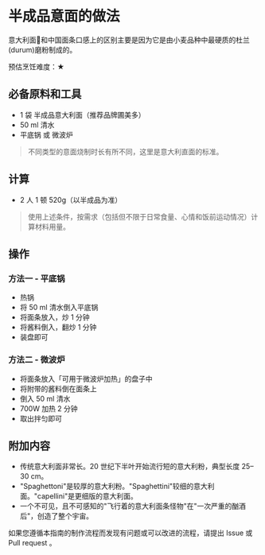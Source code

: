 # 半成品意面的做法

意大利面🍝和中国面条口感上的区别主要是因为它是由小麦品种中最硬质的杜兰(durum)磨粉制成的。

预估烹饪难度：★

## 必备原料和工具

* 1 袋 半成品意大利面（推荐品牌圃美多）
* 50 ml 清水
* 平底锅 或 微波炉

> 不同类型的意面烧制时长有所不同，这里是意大利直面的标准。

## 计算

* 2 人 1 顿 520g（以半成品为准）

> 使用上述条件，按需求（包括但不限于日常食量、心情和饭前运动情况）计算材料用量。

## 操作

### 方法一 - 平底锅

* 热锅
* 将 50 ml 清水倒入平底锅
* 将面条放入，炒 1 分钟
* 将酱料倒入，翻炒 1 分钟
* 装盘即可

### 方法二 - 微波炉

* 将面条放入「可用于微波炉加热」的盘子中
* 将附带的酱料倒在面条上
* 倒入 50 ml 清水
* 700W 加热 2 分钟
* 取出拌匀即可

## 附加内容

* 传统意大利面非常长。20 世纪下半叶开始流行短的意大利粉，典型长度 25–30 cm。
* "Spaghettoni"是较厚的意大利粉。"Spaghettini"较细的意大利面。"capellini"是更细版的意大利面。
* 一个不可见，且不可感知的"飞行着的意大利面条怪物"在"一次严重的酗酒后"，创造了整个宇宙。

如果您遵循本指南的制作流程而发现有问题或可以改进的流程，请提出 Issue 或 Pull request 。
